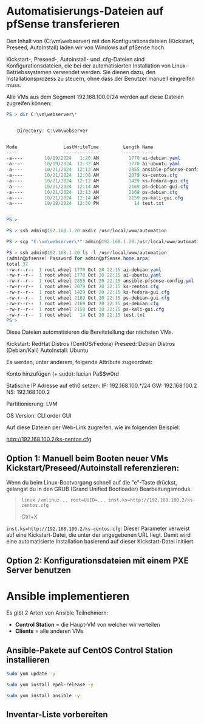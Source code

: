 # Automatisierungs-Dateien auf pfSense transferieren

Den Inhalt von (C:\vm\webserver) mit den Konfigurationsdateien (Kickstart, Preseed, AutoInstall) laden wir von Windows auf pfSense hoch.

Kickstart-, Preseed-, Autoinstall- und .cfg-Dateien sind Konfigurationsdateien, die bei der automatisierten Installation von Linux-Betriebssystemen verwendet werden. Sie dienen dazu, den Installationsprozess zu steuern, ohne dass der Benutzer manuell eingreifen muss. 

Alle VMs aus dem Segment 192.168.100.0/24 werden auf diese Dateien zugreifen können:

```powershell
PS > dir C:\vm\webserver\*


    Directory: C:\vm\webserver


Mode                 LastWriteTime         Length Name
----                 -------------         ------ ----
-a----        10/19/2024   1:20 AM           1770 ai-debian.yaml
-a----        10/19/2024  12:32 AM           1770 ai-ubuntu.yaml
-a----        10/21/2024  12:13 AM           2855 ansible-pfsense-config.yml
-a----        10/21/2024  12:08 AM           2079 ks-centos.cfg
-a----        10/21/2024  12:12 AM           1429 ks-fedora-gui.cfg
-a----        10/21/2024  12:14 AM           2169 ps-debian-gui.cfg
-a----        10/21/2024  12:13 AM           2169 ps-debian.cfg
-a----        10/21/2024  12:14 AM           2159 ps-kali-gui.cfg
-a----        10/18/2024  12:30 PM             14 test.txt


PS >

PS > ssh admin@192.168.1.20 mkdir /usr/local/www/automation

PS > scp "C:\vm\webserver\*" admin@192.168.1.20:/usr/local/www/automation

PS > ssh admin@192.168.1.20 ls -l /usr/local/www/automation
(admin@pfsense) Password for admin@pfSense.home.arpa:
total 37
-rw-r--r--  1 root wheel 1770 Oct 20 22:15 ai-debian.yaml
-rw-r--r--  1 root wheel 1770 Oct 20 22:15 ai-ubuntu.yaml
-rw-r--r--  1 root wheel 2855 Oct 20 22:15 ansible-pfsense-config.yml
-rw-r--r--  1 root wheel 2079 Oct 20 22:15 ks-centos.cfg
-rw-r--r--  1 root wheel 1429 Oct 20 22:15 ks-fedora-gui.cfg
-rw-r--r--  1 root wheel 2169 Oct 20 22:15 ps-debian-gui.cfg
-rw-r--r--  1 root wheel 2169 Oct 20 22:15 ps-debian.cfg
-rw-r--r--  1 root wheel 2159 Oct 20 22:15 ps-kali-gui.cfg
-rw-r--r--  1 root wheel   14 Oct 20 22:15 test.txt
PS >
```

Diese Dateien automatisieren die Bereitstellung der nächsten VMs. 

Kickstart: RedHat Distros (CentOS/Fedora)
Preseed: Debian Distros (Debian/Kali)
AutoInstall: Ubuntu

Es werden, unter anderem, folgende Attribute zugeordnet:

Konto hinzufügen (+ sudo): 
lucian
Pa$$w0rd

Statische IP Adresse auf eth0 setzen:
IP: 192.168.100.*/24
GW: 192.168.100.2
NS: 192.168.100.2

Partitionierung: 
LVM

OS Version: 
CLI order GUI


Auf diese Dateien per Web-Link zugreifen, wie im folgenden Beispiel:

http://192.168.100.2/ks-centos.cfg


## Option 1: Manuell beim Booten neuer VMs Kickstart/Preseed/Autoinstall referenzieren:

Wenn du beim Linux-Bootvorgang schnell auf die "e"-Taste drückst, gelangst du in den GRUB (Grand Unified Bootloader) Bearbeitungsmodus.

> `linux /vmlinuz... root=UUID=... inst.ks=http://192.168.100.2/ks-centos.cfg`
>
> Ctrl+X

`inst.ks=http://192.168.100.2/ks-centos.cfg`: Dieser Parameter verweist auf eine Kickstart-Datei, die unter der angegebenen URL liegt. Damit wird eine automatisierte Installation basierend auf dieser Kickstart-Datei initiiert.


## Option 2: Konfigurationsdateien mit einem PXE Server benutzen


# Ansible implementieren

Es gibt 2 Arten von Ansible Teilnehmern:

* **Control Station**  = die Haupt-VM von welcher wir verteilen
* **Clients** = alle anderen VMs


## Ansible-Pakete auf CentOS Control Station installieren

```bash
sudo yum update -y
```
```bash
sudo yum install epel-release -y
```
```bash
sudo yum install ansible -y
```


## Inventar-Liste vorbereiten

